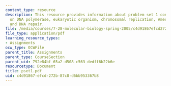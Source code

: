 ```yaml
---
content_type: resource
description: This resource provides information about problem set 1 containing 6 questions
  on DNA polymerase, eukaryotic organism, chromosomal replication, Ames test experiment,
  and DNA repair.
file: /media/courses/7-28-molecular-biology-spring-2005/c4d91867efcd272b87c8d6bb953367b8_pset1.pdf
file_type: application/pdf
learning_resource_types:
- Assignments
ocw_type: OCWFile
parent_title: Assignments
parent_type: CourseSection
parent_uid: 792e84bf-65a2-d508-c563-dedff6b22b6e
resourcetype: Document
title: pset1.pdf
uid: c4d91867-efcd-272b-87c8-d6bb953367b8
---
```

